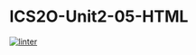 # ICS2O-Unit2-05-HTML
[![linter](https://github.com/Ferna-S/ICS2O-Unit2-05-HTML/workflows/linter/badge.svg)](https://github.com/marketplace/actions/super-linter)
